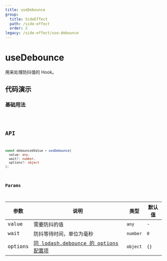 ```yaml
---
title: useDebounce
group:
  title: SideEffect
  path: /side-effect
  order: 2
legacy: /side-effect/use-debounce
---
```


# useDebounce

用来处理防抖值的 Hook。

## 代码演示

### 基础用法

<code src="./demos/Demo1.tsx" />

## API

```typescript
const debouncedValue = useDebounce(
  value: any,
  wait?: number,
  options?: object
);
```

### Params

| 参数 | 说明 | 类型 | 默认值 |
| --- | --- | --- | --- |
| value | 需要防抖的值 | `any` | - |
| wait | 防抖等待时间，单位为毫秒 | `number` | `0` |
| options | [同 lodash.debounce 的 options 配置项](https://www.lodashjs.com/docs/latest#_debouncefunc-wait0-options) | `object` | `{}` |
